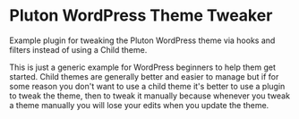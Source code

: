 Pluton WordPress Theme Tweaker
===

Example plugin for tweaking the Pluton WordPress theme via hooks and filters instead of using a Child theme.

This is just a generic example for WordPress beginners to help them get started.
Child themes are generally better and easier to manage but if for some reason you don't want to use a child theme it's better to use a plugin to tweak the theme, then to tweak it manually because whenever you tweak a theme manually you will lose your edits when you update the theme.
